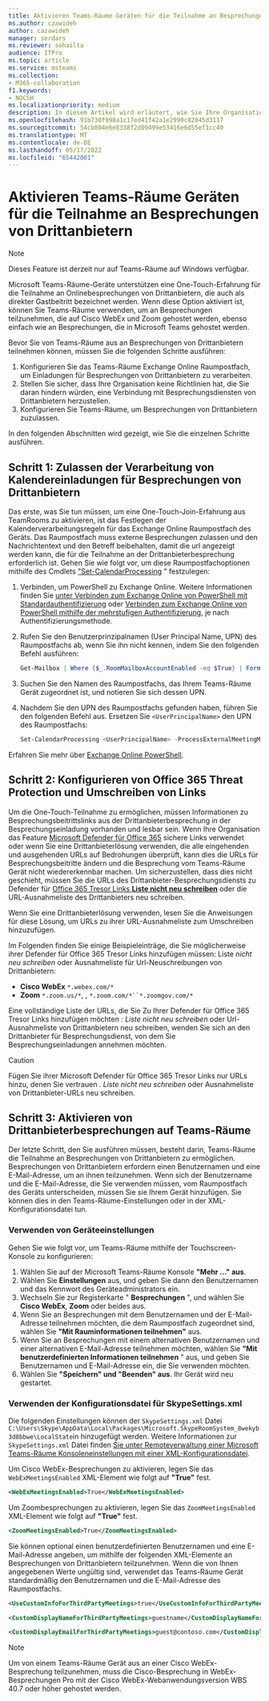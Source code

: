 ```yaml
---
title: Aktivieren Teams-Räume Geräten für die Teilnahme an Besprechungen von Drittanbietern
ms.author: czawideh
author: cazawideh
manager: serdars
ms.reviewer: sohailta
audience: ITPro
ms.topic: article
ms.service: msteams
ms.collection:
- M365-collaboration
f1.keywords:
- NOCSH
ms.localizationpriority: medium
description: In diesem Artikel wird erläutert, wie Sie Ihre Organisation konfigurieren und Geräte Teams-Räume, um die Teilnahme von Drittanbieterbesprechungen an Cisco WebEx und Zoom zu unterstützen.
ms.openlocfilehash: 91b730f998a1c17ed41f42a1e2990c82045d3117
ms.sourcegitcommit: 54cb804e6e8338f2d09499e53416e6d55ef1cc40
ms.translationtype: MT
ms.contentlocale: de-DE
ms.lasthandoff: 05/17/2022
ms.locfileid: "65442001"
---
```

# <a name="enable-teams-rooms-devices-to-join-third-party-meetings"></a>Aktivieren Teams-Räume Geräten für die Teilnahme an Besprechungen von Drittanbietern

> [!NOTE]
> Dieses Feature ist derzeit nur auf Teams-Räume auf Windows verfügbar.

Microsoft Teams-Räume-Geräte unterstützen eine One-Touch-Erfahrung für die Teilnahme an Onlinebesprechungen von Drittanbietern, die auch als direkter Gastbeitritt bezeichnet werden. Wenn diese Option aktiviert ist, können Sie Teams-Räume verwenden, um an Besprechungen teilzunehmen, die auf Cisco WebEx und Zoom gehostet werden, ebenso einfach wie an Besprechungen, die in Microsoft Teams gehostet werden.

Bevor Sie von Teams-Räume aus an Besprechungen von Drittanbietern teilnehmen können, müssen Sie die folgenden Schritte ausführen:

1. Konfigurieren Sie das Teams-Räume Exchange Online Raumpostfach, um Einladungen für Besprechungen von Drittanbietern zu verarbeiten.
2. Stellen Sie sicher, dass Ihre Organisation keine Richtlinien hat, die Sie daran hindern würden, eine Verbindung mit Besprechungsdiensten von Drittanbietern herzustellen.
3. Konfigurieren Sie Teams-Räume, um Besprechungen von Drittanbietern zuzulassen.

In den folgenden Abschnitten wird gezeigt, wie Sie die einzelnen Schritte ausführen.

## <a name="step-1-allow-calendar-invite-processing-for-third-party-meetings"></a>Schritt 1: Zulassen der Verarbeitung von Kalendereinladungen für Besprechungen von Drittanbietern

Das erste, was Sie tun müssen, um eine One-Touch-Join-Erfahrung aus TeamRooms zu aktivieren, ist das Festlegen der Kalenderverarbeitungsregeln für das Exchange Online Raumpostfach des Geräts. Das Raumpostfach muss externe Besprechungen zulassen und den Nachrichtentext und den Betreff beibehalten, damit die url angezeigt werden kann, die für die Teilnahme an der Drittanbieterbesprechung erforderlich ist. Gehen Sie wie folgt vor, um diese Raumpostfachoptionen mithilfe des Cmdlets ["Set-CalendarProcessing](/powershell/module/exchange/set-calendarprocessing?view=exchange-ps.) " festzulegen:

1. Verbinden, um PowerShell zu Exchange Online. Weitere Informationen finden Sie [unter Verbinden zum Exchange Online von PowerShell mit Standardauthentifizierung](/powershell/exchange/connect-to-exchange-online-powershell?view=exchange-ps) oder [Verbinden zum Exchange Online von PowerShell mithilfe der mehrstufigen Authentifizierung](/powershell/exchange/mfa-connect-to-exchange-online-powershell?view=exchange-ps), je nach Authentifizierungsmethode.

2. Rufen Sie den Benutzerprinzipalnamen (User Principal Name, UPN) des Raumpostfachs ab, wenn Sie ihn nicht kennen, indem Sie den folgenden Befehl ausführen:

    ```powershell
    Get-Mailbox | Where {$_.RoomMailboxAccountEnabled -eq $True} | Format-Table Name, UserPrincipalName
    ```
    
3. Suchen Sie den Namen des Raumpostfachs, das Ihrem Teams-Räume Gerät zugeordnet ist, und notieren Sie sich dessen UPN.

4. Nachdem Sie den UPN des Raumpostfachs gefunden haben, führen Sie den folgenden Befehl aus. Ersetzen Sie `<UserPrincipalName>` den UPN des Raumpostfachs:

    ```powershell
    Set-CalendarProcessing <UserPrincipalName> -ProcessExternalMeetingMessages $True -DeleteComments $False -DeleteSubject $False
    ```

Erfahren Sie mehr über [Exchange Online PowerShell](/powershell/exchange/exchange-online-powershell?view=exchange-ps).

## <a name="step-2-configure-office-365-threat-protection-and-link-rewrite"></a>Schritt 2: Konfigurieren von Office 365 Threat Protection und Umschreiben von Links

Um die One-Touch-Teilnahme zu ermöglichen, müssen Informationen zu Besprechungsbeitrittslinks aus der Drittanbieterbesprechung in der Besprechungseinladung vorhanden und lesbar sein. Wenn Ihre Organisation das Feature [Microsoft Defender für Office 365](/microsoft-365/security/office-365-security/safe-links?view=o365-worldwide) sichere Links verwendet oder wenn Sie eine Drittanbieterlösung verwenden, die alle eingehenden und ausgehenden URLs auf Bedrohungen überprüft, kann dies die URLs für Besprechungsbeitritte ändern und die Besprechung vom Teams-Räume Gerät nicht wiedererkennbar machen. Um sicherzustellen, dass dies nicht geschieht, müssen Sie die URLs des Drittanbieter-Besprechungsdiensts zu Defender für [Office 365 Tresor Links **Liste nicht neu schreiben**](/microsoft-365/security/office-365-security/safe-links?view=o365-worldwide) oder die URL-Ausnahmeliste des Drittanbieters neu schreiben.

 Wenn Sie eine Drittanbieterlösung verwenden, lesen Sie die Anweisungen für diese Lösung, um URLs zu ihrer URL-Ausnahmeliste zum Umschreiben hinzuzufügen.

Im Folgenden finden Sie einige Beispieleinträge, die Sie möglicherweise ihrer Defender für Office 365 Tresor Links hinzufügen müssen: Liste *nicht neu schreiben* oder Ausnahmeliste für Url-Neuschreibungen von Drittanbietern:

- **Cisco WebEx** `*.webex.com/*`
- **Zoom** `*.zoom.us/*`, , `*.zoom.com/*``*.zoomgov.com/*`

Eine vollständige Liste der URLs, die Sie Zu Ihrer Defender für Office 365 Tresor Links hinzufügen möchten *: Liste nicht neu schreiben* oder Url-Ausnahmeliste von Drittanbietern neu schreiben, wenden Sie sich an den Drittanbieter für Besprechungsdienst, von dem Sie Besprechungseinladungen annehmen möchten.

> [!CAUTION]
> Fügen Sie ihrer Microsoft Defender für Office 365 Tresor Links nur URLs hinzu, denen Sie vertrauen *. Liste nicht neu schreiben* oder Ausnahmeliste von Drittanbieter-URLs neu schreiben.

## <a name="step-3-enable-third-party-meetings-on-teams-rooms"></a>Schritt 3: Aktivieren von Drittanbieterbesprechungen auf Teams-Räume

Der letzte Schritt, den Sie ausführen müssen, besteht darin, Teams-Räume die Teilnahme an Besprechungen von Drittanbietern zu ermöglichen. Besprechungen von Drittanbietern erfordern einen Benutzernamen und eine E-Mail-Adresse, um an ihnen teilzunehmen. Wenn sich der Benutzername und die E-Mail-Adresse, die Sie verwenden müssen, vom Raumpostfach des Geräts unterscheiden, müssen Sie sie Ihrem Gerät hinzufügen. Sie können dies in den Teams-Räume-Einstellungen oder in der XML-Konfigurationsdatei tun.

### <a name="use-device-settings"></a>Verwenden von Geräteeinstellungen

Gehen Sie wie folgt vor, um Teams-Räume mithilfe der Touchscreen-Konsole zu konfigurieren:

1. Wählen Sie auf der Microsoft Teams-Räume Konsole **"Mehr ..." aus**.
2. Wählen Sie **Einstellungen** aus, und geben Sie dann den Benutzernamen und das Kennwort des Geräteadministrators ein.
3. Wechseln Sie zur Registerkarte " **Besprechungen** ", und wählen Sie **Cisco WebEx**, **Zoom** oder beides aus.
4. Wenn Sie an Besprechungen mit dem Benutzernamen und der E-Mail-Adresse teilnehmen möchten, die dem Raumpostfach zugeordnet sind, wählen Sie **"Mit Rauminformationen teilnehmen"** aus.
5. Wenn Sie an Besprechungen mit einem alternativen Benutzernamen und einer alternativen E-Mail-Adresse teilnehmen möchten, wählen Sie **"Mit benutzerdefinierten Informationen teilnehmen** " aus, und geben Sie Benutzernamen und E-Mail-Adresse ein, die Sie verwenden möchten.
6. Wählen Sie **"Speichern" und "Beenden" aus**. Ihr Gerät wird neu gestartet.

### <a name="use-the-skypesettingsxml-configuration-file"></a>Verwenden der Konfigurationsdatei für SkypeSettings.xml

Die folgenden Einstellungen können der `SkypeSettings.xml` Datei `C:\Users\Skype\AppData\Local\Packages\Microsoft.SkypeRoomSystem_8wekyb3d8bbwe\LocalState`in hinzugefügt werden. Weitere Informationen zur `SkypeSettings.xml` Datei finden [Sie unter Remoteverwaltung einer Microsoft Teams-Räume Konsoleneinstellungen mit einer XML-Konfigurationsdatei](xml-config-file.md).

Um Cisco WebEx-Besprechungen zu aktivieren, legen Sie das `WebExMeetingsEnabled` XML-Element wie folgt auf **"True"** fest.

```xml
<WebExMeetingsEnabled>True</WebExMeetingsEnabled>
```

Um Zoombesprechungen zu aktivieren, legen Sie das `ZoomMeetingsEnabled` XML-Element wie folgt auf **"True"** fest.

```xml
<ZoomMeetingsEnabled>True</ZoomMeetingsEnabled>
```

Sie können optional einen benutzerdefinierten Benutzernamen und eine E-Mail-Adresse angeben, um mithilfe der folgenden XML-Elemente an Besprechungen von Drittanbietern teilzunehmen. Wenn die von Ihnen angegebenen Werte ungültig sind, verwendet das Teams-Räume Gerät standardmäßig den Benutzernamen und die E-Mail-Adresse des Raumpostfachs.

```xml
<UseCustomInfoForThirdPartyMeetings>true</UseCustomInfoForThirdPartyMeetings>

<CustomDisplayNameForThirdPartyMeetings>guestname</CustomDisplayNameForThirdPartyMeetings>

<CustomDisplayEmailForThirdPartyMeetings>guest@contoso.com</CustomDisplayEmailForThirdPartyMeetings>
```

> [!NOTE]
> Um von einem Teams-Räume Gerät aus an einer Cisco WebEx-Besprechung teilzunehmen, muss die Cisco-Besprechung in WebEx-Besprechungen Pro mit der Cisco WebEx-Webanwendungsversion WBS 40.7 oder höher gehostet werden. 
